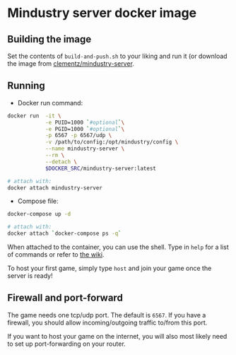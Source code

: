 # Mindustry server docker image

## Building the image

Set the contents of `build-and-push.sh` to your liking and run it (or download
the image from [clementz/mindustry-server][docker-hub-link].

## Running

* Docker run command:
```bash
docker run  -it \
            -e PUID=1000 `#optional`\
            -e PGID=1000 `#optional`\
            -p 6567 -p 6567/udp \
            -v /path/to/config:/opt/mindustry/config \
            --name mindustry-server \
            --rm \
            --detach \
            $DOCKER_SRC/mindustry-server:latest

# attach with:
docker attach mindustry-server
```
* Compose file:
```bash
docker-compose up -d

# attach with:
docker attach `docker-compose ps -q`
```

When attached to the container, you can use the shell. Type in `help` for a
list of commands or refer to [the wiki][wiki-link-server].

To host your first game, simply type `host` and join your game once the server
is ready!

## Firewall and port-forward

The game needs one tcp/udp port. The default is `6567`. If you have a firewall,
you should allow incoming/outgoing traffic to/from this port.

If you want to host your game on the internet, you will also most likely need
to set up port-forwarding on your router.

[wiki-link-server]: https://mindustrygame.github.io/wiki/servers/#dedicated-server-commands
[docker-hub-link]: https://hub.docker.com/r/clementz/mindustry-server

